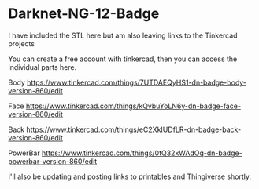 # Darknet-NG-12-Badge

I have included the STL here but am also leaving links to the Tinkercad projects

You can create a free account with tinkercad, then you can access the individual parts here.

Body
https://www.tinkercad.com/things/7UTDAEQyHS1-dn-badge-body-version-860/edit

Face
https://www.tinkercad.com/things/kQvbuYoLN6y-dn-badge-face-version-860/edit

Back
https://www.tinkercad.com/things/eC2XkIUDfLR-dn-badge-back-version-860/edit

PowerBar
https://www.tinkercad.com/things/0tQ32xWAdOq-dn-badge-powerbar-version-860/edit

I'll also be updating and posting links to printables and Thingiverse shortly.
